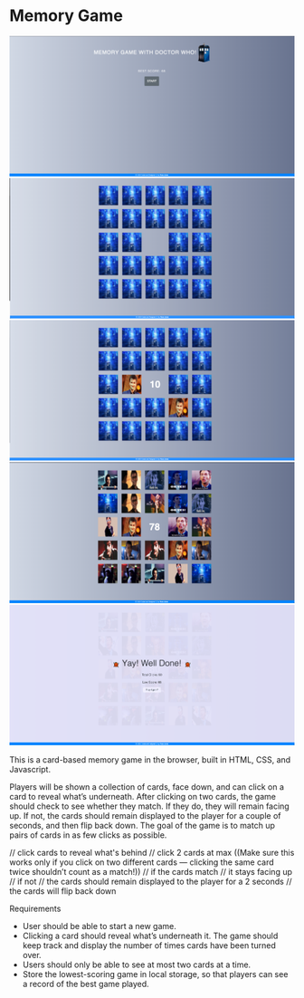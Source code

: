 # Memory Game

![](doctorWhoMemoryGame1.png)
![](doctorWhoMemoryGame2.png)
![](doctorWhoMemoryGame3.png)
![](doctorWhoMemoryGame4.png)
![](doctorWhoMemoryGame5.png)

This is a card-based memory game in the browser, built in HTML, CSS, and Javascript.

Players will be shown a collection of cards, face down, and can click on a card to reveal what’s underneath. After clicking on two cards, the game should check to see whether they match. If they do, they will remain facing up. If not, the cards should remain displayed to the player for a couple of seconds, and then flip back down. The goal of the game is to match up pairs of cards in as few clicks as possible.

// click cards to reveal what's behind
// click 2 cards at max ((Make sure this works only if you click on two different cards — clicking the same card twice shouldn’t count as a match!))
// if the cards match
// it stays facing up
// if not
// the cards should remain displayed to the player for a 2 seconds
// the cards will flip back down

Requirements

* User should be able to start a new game.
* Clicking a card should reveal what’s underneath it. The game should keep track and display the number of times cards have been turned over.
* Users should only be able to see at most two cards at a time.
* Store the lowest-scoring game in local storage, so that players can see a record of the best game played.



